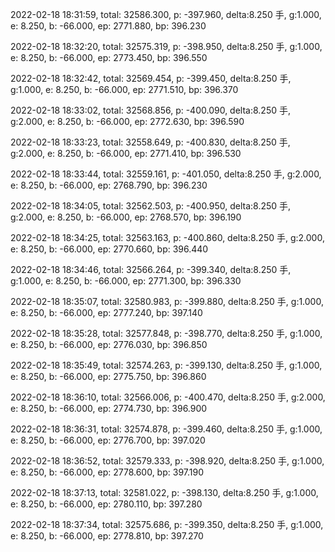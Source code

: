 2022-02-18 18:31:59, total: 32586.300, p: -397.960, delta:8.250 手, g:1.000, e: 8.250, b: -66.000, ep: 2771.880, bp: 396.230

2022-02-18 18:32:20, total: 32575.319, p: -398.950, delta:8.250 手, g:1.000, e: 8.250, b: -66.000, ep: 2773.450, bp: 396.550

2022-02-18 18:32:42, total: 32569.454, p: -399.450, delta:8.250 手, g:1.000, e: 8.250, b: -66.000, ep: 2771.510, bp: 396.370

2022-02-18 18:33:02, total: 32568.856, p: -400.090, delta:8.250 手, g:2.000, e: 8.250, b: -66.000, ep: 2772.630, bp: 396.590

2022-02-18 18:33:23, total: 32558.649, p: -400.830, delta:8.250 手, g:2.000, e: 8.250, b: -66.000, ep: 2771.410, bp: 396.530

2022-02-18 18:33:44, total: 32559.161, p: -401.050, delta:8.250 手, g:2.000, e: 8.250, b: -66.000, ep: 2768.790, bp: 396.230

2022-02-18 18:34:05, total: 32562.503, p: -400.950, delta:8.250 手, g:2.000, e: 8.250, b: -66.000, ep: 2768.570, bp: 396.190

2022-02-18 18:34:25, total: 32563.163, p: -400.860, delta:8.250 手, g:2.000, e: 8.250, b: -66.000, ep: 2770.660, bp: 396.440

2022-02-18 18:34:46, total: 32566.264, p: -399.340, delta:8.250 手, g:1.000, e: 8.250, b: -66.000, ep: 2771.300, bp: 396.330

2022-02-18 18:35:07, total: 32580.983, p: -399.880, delta:8.250 手, g:1.000, e: 8.250, b: -66.000, ep: 2777.240, bp: 397.140

2022-02-18 18:35:28, total: 32577.848, p: -398.770, delta:8.250 手, g:1.000, e: 8.250, b: -66.000, ep: 2776.030, bp: 396.850

2022-02-18 18:35:49, total: 32574.263, p: -399.130, delta:8.250 手, g:1.000, e: 8.250, b: -66.000, ep: 2775.750, bp: 396.860

2022-02-18 18:36:10, total: 32566.006, p: -400.470, delta:8.250 手, g:2.000, e: 8.250, b: -66.000, ep: 2774.730, bp: 396.900

2022-02-18 18:36:31, total: 32574.878, p: -399.460, delta:8.250 手, g:1.000, e: 8.250, b: -66.000, ep: 2776.700, bp: 397.020

2022-02-18 18:36:52, total: 32579.333, p: -398.920, delta:8.250 手, g:1.000, e: 8.250, b: -66.000, ep: 2778.600, bp: 397.190

2022-02-18 18:37:13, total: 32581.022, p: -398.130, delta:8.250 手, g:1.000, e: 8.250, b: -66.000, ep: 2780.110, bp: 397.280

2022-02-18 18:37:34, total: 32575.686, p: -399.350, delta:8.250 手, g:1.000, e: 8.250, b: -66.000, ep: 2778.810, bp: 397.270